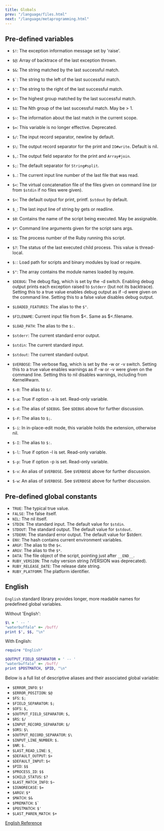 ```yaml
---
title: Globals
prev: "/language/files.html"
next: "/language/metaprogramming.html"
---
```


## Pre-defined variables

* `$!`: The exception information message set by 'raise'.
* `$@`: Array of backtrace of the last exception thrown.
* `$&`: The string matched by the last successful match.
* <code class="highlighter-rouge">$`</code>\: The string to the left of
  the last successful match.
* `$'`: The string to the right of the last successful match.
* `$+`: The highest group matched by the last successful match.
* `$1`: The Nth group of the last successful match. May be > 1.
* `$~`: The information about the last match in the current scope.
* `$=`: This variable is no longer effective. Deprecated.
* `$/`: The input record separator, newline by default.
* `$\`: The output record separator for the print and `IO#write`.
  Default is nil.
* `$,`: The output field separator for the print and `Array#join`.
* `$;`: The default separator for `String#split`.
* `$.`: The current input line number of the last file that was read.
* `$<`: The virtual concatenation file of the files given on command
  line (or from `$stdin` if no files were given).

* `$>`: The default output for print, printf. `$stdout` by default.
* `$_`: The last input line of string by gets or readline.
* `$0`: Contains the name of the script being executed. May be
  assignable.
* `$*`: Command line arguments given for the script sans args.
* `$$`: The process number of the Ruby running this script.
* `$?`: The status of the last executed child process. This value is
  thread-local.

* `$:`: Load path for scripts and binary modules by load or require.
* `$"`: The array contains the module names loaded by require.
* `$DEBUG`: The debug flag, which is set by the -d switch. Enabling
  debug output prints each exception raised to `$stderr` (but not its
  backtrace). Setting this to a true value enables debug output as if -d
  were given on the command line. Setting this to a false value disables
  debug output.

* `$LOADED_FEATURES`: The alias to the `$"`.
* `$FILENAME`: Current input file from $<. Same as $<.filename.
* `$LOAD_PATH`: The alias to the `$:`.
* `$stderr`: The current standard error output.
* `$stdin`: The current standard input.
* `$stdout`: The current standard output.
* `$VERBOSE`: The verbose flag, which is set by the -w or -v switch.
  Setting this to a true value enables warnings as if -w or -v were
  given on the command line. Setting this to nil disables warnings,
  including from Kernel#warn.

* `$-0`: The alias to `$/`.
* `$-a`: True if option -a is set. Read-only variable.
* `$-d`: The alias of `$DEBUG`. See `$DEBUG` above for further
  discussion.
* `$-F`: The alias to `$;`.
* `$-i`: In in-place-edit mode, this variable holds the extension,
  otherwise nil.
* `$-I`: The alias to `$:`.
* `$-l`: True if option -l is set. Read-only variable.
* `$-p`: True if option -p is set. Read-only variable.
* `$-v`: An alias of `$VERBOSE`. See `$VERBOSE` above for further
  discussion.
* `$-w`: An alias of `$VERBOSE`. See `$VERBOSE` above for further
  discussion.

## Pre-defined global constants

* `TRUE`: The typical true value.
* `FALSE`: The false itself.
* `NIL`: The nil itself.
* `STDIN`: The standard input. The default value for `$stdin`.
* `STDOUT`: The standard output. The default value for `$stdout`.
* `STDERR`: The standard error output. The default value for $stderr.
* `ENV`: The hash contains current environment variables.
* `ARGF`: The alias to the `$<`.
* `ARGV`: The alias to the `$*`.
* `DATA`: The file object of the script, pointing just after `__END__`.
* `RUBY_VERSION`: The ruby version string (VERSION was deprecated).
* `RUBY_RELEASE_DATE`: The release date string.
* `RUBY_PLATFORM`: The platform identifier.



## English

`English` standard library provides longer, more readable names for
predefined global variables.

Without 'English': 

```ruby
$\ = ' -- '
"waterbuffalo" =~ /buff/
print $', $$, "\n"
```

With English:


```ruby
require "English"

$OUTPUT_FIELD_SEPARATOR = ' -- '
"waterbuffalo" =~ /buff/
print $POSTMATCH, $PID, "\n"
```

Below is a full list of descriptive aliases and their associated global
variable:

* `$ERROR_INFO`: `$!`
* `$ERROR_POSITION`: `$@`
* `$FS`: `$;`
* `$FIELD_SEPARATOR`: `$;`
* `$OFS`: `$,`
* `$OUTPUT_FIELD_SEPARATOR`: `$,`
* `$RS`: `$/`
* `$INPUT_RECORD_SEPARATOR`: `$/`
* `$ORS`: `$\`
* `$OUTPUT_RECORD_SEPARATOR`: `$\`
* `$INPUT_LINE_NUMBER`: `$.`
* `$NR`: `$.`
* `$LAST_READ_LINE`: `$_`
* `$DEFAULT_OUTPUT`: `$>`
* `$DEFAULT_INPUT`: `$<`
* `$PID`: `$$`
* `$PROCESS_ID`: `$$`
* `$CHILD_STATUS`: `$?`
* `$LAST_MATCH_INFO`: `$~`
* `$IGNORECASE`: `$=`
* `$ARGV`: `$*`
* `$MATCH`: `$&`
* `$PREMATCH`: <code class="highlighter-rouge">$`</code>
* `$POSTMATCH`: `$'`
* `$LAST_PAREN_MATCH`: `$+`

[English
Reference](https://ruby-doc.org/stdlib-2.5.0/libdoc/English/rdoc/English.html)

